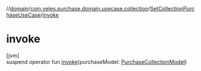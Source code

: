 //[domain](../../../index.md)/[com.veles.purchase.domain.usecase.collection](../index.md)/[SetCollectionPurchaseUseCase](index.md)/[invoke](invoke.md)

# invoke

[jvm]\
suspend operator fun [invoke](invoke.md)(purchaseModel: [PurchaseCollectionModel](../../com.veles.purchase.domain.model.purchase/-purchase-collection-model/index.md))
